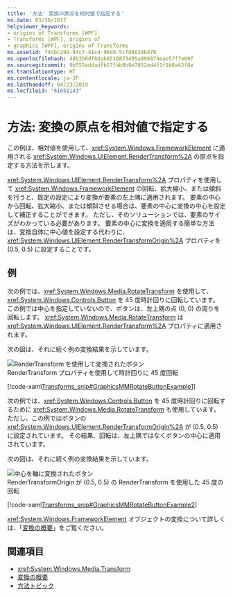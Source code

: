 ```yaml
---
title: '方法: 変換の原点を相対値で指定する'
ms.date: 03/30/2017
helpviewer_keywords:
- origins of Transforms [WPF]
- Transforms [WPF], origins of
- graphics [WPF], origins of Transforms
ms.assetid: f4dbc29d-93c7-41cd-96d8-5cfd8624b470
ms.openlocfilehash: 48b3b0df8dab8516873495a996074eae57ffe00f
ms.sourcegitcommit: 9b552addadfb57fab0b9e7852ed4f1f1b8a42f8e
ms.translationtype: HT
ms.contentlocale: ja-JP
ms.lasthandoff: 04/23/2019
ms.locfileid: "61651143"
---
```

# <a name="how-to-specify-the-origin-of-a-transform-by-using-relative-values"></a>方法: 変換の原点を相対値で指定する
この例は、相対値を使用して、<xref:System.Windows.FrameworkElement> に適用される <xref:System.Windows.UIElement.RenderTransform%2A> の原点を指定する方法を示します。  
  
 <xref:System.Windows.UIElement.RenderTransform%2A> プロパティを使用して <xref:System.Windows.FrameworkElement> の回転、拡大縮小、または傾斜を行うと、既定の設定により変換が要素の左上隅に適用されます。 要素の中心から回転、拡大縮小、または傾斜させる場合は、要素の中心に変換の中心を設定して補正することができます。 ただし、そのソリューションでは、要素のサイズがわかっている必要があります。 要素の中心に変換を適用する簡単な方法は、変換自体に中心値を設定する代わりに、<xref:System.Windows.UIElement.RenderTransformOrigin%2A> プロパティを (0.5, 0.5) に設定することです。  
  
## <a name="example"></a>例  
 次の例では、<xref:System.Windows.Media.RotateTransform> を使用して、<xref:System.Windows.Controls.Button> を 45 度時計回りに回転しています。 この例では中心を指定していないので、ボタンは、左上隅の点 (0, 0) の周りを回転します。 <xref:System.Windows.Media.RotateTransform> は <xref:System.Windows.UIElement.RenderTransform%2A> プロパティに適用されます。  
  
 次の図は、それに続く例の変換結果を示しています。  
  
 ![RenderTransform を使用して変換されたボタン](./media/graphicsmm-rendertransformwithdefaultcenter.png "graphicsmm_RenderTransformWithDefaultCenter")  
RenderTransform プロパティを使用して時計回りに 45 度回転  
  
 [!code-xaml[Transforms_snip#GraphicsMMRotateButtonExample1](~/samples/snippets/csharp/VS_Snippets_Wpf/Transforms_snip/CS/ButtonRotateTransformExample.xaml#graphicsmmrotatebuttonexample1)]  
  
 次の例では、<xref:System.Windows.Controls.Button> を 45 度時計回りに回転するために <xref:System.Windows.Media.RotateTransform> も使用しています。ただし、この例ではボタンの <xref:System.Windows.UIElement.RenderTransformOrigin%2A> が (0.5, 0.5) に設定されています。 その結果、回転は、左上隅ではなくボタンの中心に適用されています。  
  
 次の図は、それに続く例の変換結果を示しています。  
  
 ![中心を軸に変換されたボタン](./media/graphicsmm-rendertransformrelativecenter.png "graphicsmm_RenderTransformRelativeCenter")  
RenderTransformOrigin が (0.5, 0.5) の RenderTransform を使用した 45 度の回転  
  
 [!code-xaml[Transforms_snip#GraphicsMMRotateButtonExample2](~/samples/snippets/csharp/VS_Snippets_Wpf/Transforms_snip/CS/ButtonRotateTransformExample.xaml#graphicsmmrotatebuttonexample2)]  
  
 <xref:System.Windows.FrameworkElement> オブジェクトの変換について詳しくは、「[変換の概要](transforms-overview.md)」をご覧ください。  
  
## <a name="see-also"></a>関連項目

- <xref:System.Windows.Media.Transform>
- [変換の概要](transforms-overview.md)
- [方法トピック](transformations-how-to-topics.md)
